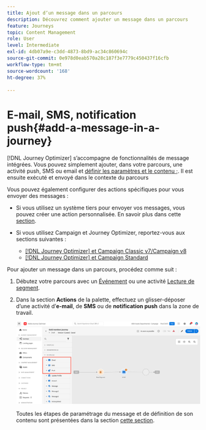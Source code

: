 ```yaml
---
title: Ajout dʼun message dans un parcours
description: Découvrez comment ajouter un message dans un parcours
feature: Journeys
topic: Content Management
role: User
level: Intermediate
exl-id: 4db07a9e-c3dd-4873-8bd9-ac34c860694c
source-git-commit: 0e978d0eab570a28c187f3e7779c450437f16cfb
workflow-type: tm+mt
source-wordcount: '168'
ht-degree: 37%

---
```


# E-mail, SMS, notification push{#add-a-message-in-a-journey}

[!DNL Journey Optimizer] s’accompagne de fonctionnalités de message intégrées. Vous pouvez simplement ajouter, dans votre parcours, une activité push, SMS ou email et [définir les paramètres et le contenu ;](../messages/get-started-content.md). Il est ensuite exécuté et envoyé dans le contexte du parcours

Vous pouvez également configurer des actions spécifiques pour vous envoyer des messages :

* Si vous utilisez un système tiers pour envoyer vos messages, vous pouvez créer une action personnalisée. En savoir plus dans cette [section](../action/action.md).

* Si vous utilisez Campaign et Journey Optimizer, reportez-vous aux sections suivantes :

   * [[!DNL Journey Optimizer] et Campaign Classic v7/Campaign v8](../action/acc-action.md)
   * [[!DNL Journey Optimizer] et Campaign Standard](../action/acs-action.md)

Pour ajouter un message dans un parcours, procédez comme suit :

1. Débutez votre parcours avec un [Événement](general-events.md) ou une activité [Lecture de segment](read-segment.md).

1. Dans la section **Actions** de la palette, effectuez un glisser-déposer d’une activité d’**e-mail**, de **SMS** ou de **notification push** dans la zone de travail.

   ![](../messages/assets/add-a-message.png)


   Toutes les étapes de paramétrage du message et de définition de son contenu sont présentées dans la section [cette section](../messages/get-started-content.md).


